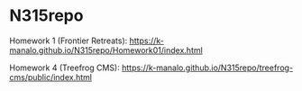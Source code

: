 # N315repo

Homework 1 (Frontier Retreats):
https://k-manalo.github.io/N315repo/Homework01/index.html

Homework 4 (Treefrog CMS):
https://k-manalo.github.io/N315repo/treefrog-cms/public/index.html
